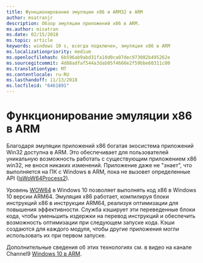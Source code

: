 ```yaml
---
title: Функционирование эмуляции x86 и ARM32 в ARM
author: msatranjr
description: Обзор эмуляции приложений x86 в ARM.
ms.author: misatran
ms.date: 02/15/2018
ms.topic: article
keywords: windows 10 s, всегда подключен, эмуляция x86 в ARM
ms.localizationpriority: medium
ms.openlocfilehash: 6b596ab9abd31fa10d0ca07dec973082b495262e
ms.sourcegitcommit: 4d88adfaf544a3dab05f4660e2f59bbe60311c00
ms.translationtype: MT
ms.contentlocale: ru-RU
ms.lasthandoff: 11/13/2018
ms.locfileid: "6461891"
---
```

# <a name="how-x86-emulation-works-on-arm"></a>Функционирование эмуляции x86 в ARM
Благодаря эмуляции приложений x86 богатая экосистема приложений Win32 доступна в ARM. Это обеспечивает для пользователей уникальную возможность работать с существующим приложением x86 win32, не внося никаких изменений. Приложение даже не "знает", что выполняется на ПК с Windows в ARM, пока не вызовет определенные API ([IsWoW64Process2](https://msdn.microsoft.com/en-us/library/windows/desktop/mt804318.aspx)).

Уровень [WOW64](https://msdn.microsoft.com/en-us/library/windows/desktop/aa384249(v=vs.85).aspx) в Windows 10 позволяет выполнять код x86 в Windows 10 версии ARM64. Эмуляция x86 работает, компилируя блоки инструкций x86 в инструкции ARM64, реализуя оптимизации для повышения эффективности. Служба кэширует эти переведенные блоки кода, чтобы уменьшить издержки на перевод инструкций и обеспечить возможность оптимизации при следующем запуске кода. Кэши создаются для каждого модуля, чтобы другие приложения могли использовать их при первом запуске. 

Дополнительные сведения об этих технологиях см. в видео на канале Channel9 [Windows 10 в ARM](https://channel9.msdn.com/Events/Build/2017/P4171). 